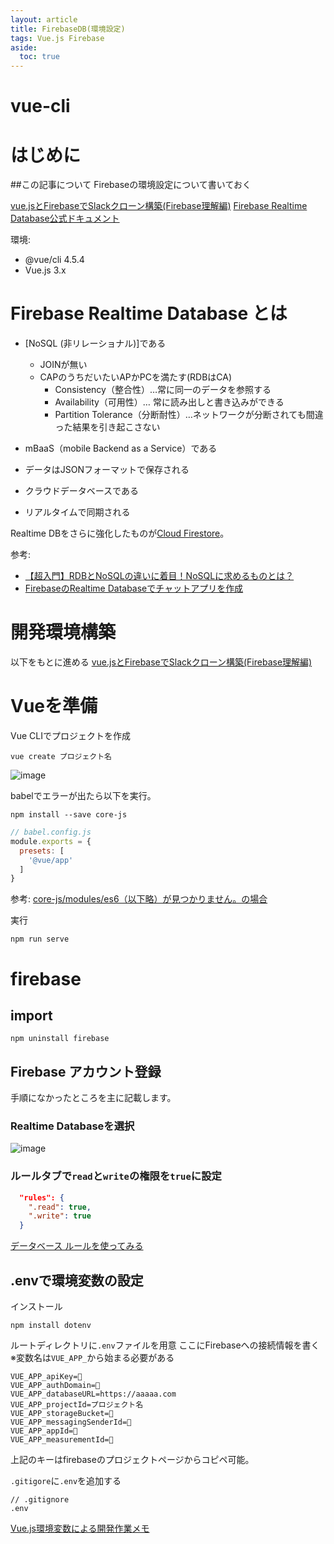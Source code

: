 ```yaml
---
layout: article
title: FirebaseDB(環境設定)
tags: Vue.js Firebase
aside:
  toc: true
---
```


# vue-cli



# はじめに

##この記事について
Firebaseの環境設定について書いておく

[vue.jsとFirebaseでSlackクローン構築(Firebase理解編)](https://reffect.co.jp/vue/vue-js-firebase-slack-clone)
[Firebase Realtime Database公式ドキュメント](https://firebase.google.com/docs/database?hl=ja)

環境:
- @vue/cli 4.5.4
- Vue.js 3.x


# Firebase Realtime Database とは

- [NoSQL (非リレーショナル)]である
  - JOINが無い
  - CAPのうちだいたいAPかPCを満たす(RDBはCA)
    - Consistency（整合性）…常に同一のデータを参照する
    - Availability（可用性）… 常に読み出しと書き込みができる
    - Partition Tolerance（分断耐性）…ネットワークが分断されても間違った結果を引き起こさない

- mBaaS（mobile Backend as a Service）である
- データはJSONフォーマットで保存される
- クラウドデータベースである
- リアルタイムで同期される

Realtime DBをさらに強化したものが[Cloud Firestore](https://firebase.google.com/docs/database/rtdb-vs-firestore?hl=ja)。

参考:
- [【超入門】RDBとNoSQLの違いに着目！NoSQLに求めるものとは？](https://tech-blog.rakus.co.jp/entry/20180919/nosql/bigdata)
- [FirebaseのRealtime Databaseでチャットアプリを作成](https://note.com/airis0/n/n807f2e7cabea)

# 開発環境構築

以下をもとに進める
[vue.jsとFirebaseでSlackクローン構築(Firebase理解編)](https://reffect.co.jp/vue/vue-js-firebase-slack-clone)


# Vueを準備

Vue CLIでプロジェクトを作成

```
vue create プロジェクト名
```

![image](https://user-images.githubusercontent.com/44778704/90856496-02971000-e3bd-11ea-8b0f-93184687d7d4.png)

babelでエラーが出たら以下を実行。

```
npm install --save core-js
```

```js
// babel.config.js
module.exports = {
  presets: [
    '@vue/app'
  ]
}
```

参考:
[core-js/modules/es6（以下略）が見つかりません。の場合](https://qiita.com/DaisukeNishi/items/ff36054a2d00cf81aac4)

実行

```
npm run serve
```
# firebase

## import

```
npm uninstall firebase
```

## Firebase アカウント登録

手順になかったところを主に記載します。

### Realtime Databaseを選択
![image](https://user-images.githubusercontent.com/44778704/90627415-da8d9c80-e256-11ea-9bea-1002913a9e1d.png)

### ルールタブで`read`と`write`の権限を`true`に設定

```JSON
  "rules": {
    ".read": true,
    ".write": true
  }
```

[データベース ルールを使ってみる](https://firebase.google.com/docs/database/security/quickstart?hl=ja)

## .envで環境変数の設定

インストール
```
npm install dotenv
```

ルートディレクトリに`.env`ファイルを用意
ここにFirebaseへの接続情報を書く
※変数名は`VUE_APP_`から始まる必要がある

```
VUE_APP_apiKey=🤫
VUE_APP_authDomain=🤫
VUE_APP_databaseURL=https://aaaaa.com
VUE_APP_projectId=プロジェクト名
VUE_APP_storageBucket=🤫
VUE_APP_messagingSenderId=🤫
VUE_APP_appId=🤫
VUE_APP_measurementId=🤫

```

上記のキーはfirebaseのプロジェクトページからコピペ可能。

`.gitigore`に`.env`を追加する

```
// .gitignore
.env

```


[Vue.js環境変数による開発作業メモ](https://qiita.com/yoshi0518/items/f8cd408f8ef86fb02d74)


